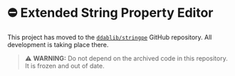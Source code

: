 # :no_entry: Extended String Property Editor

This project has moved to the [`ddablib/stringpe`](https://github.com/ddablib/stringpe) GitHub repository. All development is taking place there.

> :warning: **WARNING:** Do not depend on the archived code in this repository. It is frozen and out of date.
